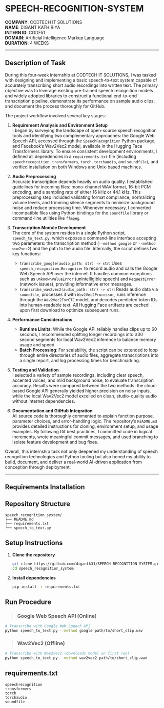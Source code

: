 # SPEECH-RECOGNITION-SYSTEM

**COMPANY**: CODTECH IT SOLUTIONS  
**NAME**: DIGANT KATHIRIYA  
**INTERN ID**: CODF51  
**DOMAIN**: Artificial Intelligence Markup Language  
**DURATION**: 4 WEEKS

---

## Description of Task

During this four-week internship at CODTECH IT SOLUTIONS, I was tasked with designing and implementing a basic speech-to-text system capable of accurately transcribing short audio recordings into written text. The primary objective was to leverage existing pre-trained speech recognition models and widely adopted libraries to construct a functional end-to-end transcription pipeline, demonstrate its performance on sample audio clips, and document the process thoroughly for GitHub.

The project workflow involved several key stages:

1. **Requirement Analysis and Environment Setup**  
   I began by surveying the landscape of open-source speech recognition tools and identifying two complementary approaches: the Google Web Speech API, accessed through the `SpeechRecognition` Python package, and Facebook’s Wav2Vec2 model, available in the Hugging Face Transformers library. To ensure consistent development environments, I defined all dependencies in a `requirements.txt` file (including `speechrecognition`, `transformers`, `torch`, `torchaudio`, and `soundfile`), and verified installation on both Windows and Unix-based machines.

2. **Audio Preprocessing**  
   Accurate transcription depends heavily on audio quality. I established guidelines for incoming files: mono-channel WAV format, 16-bit PCM encoding, and a sampling rate of either 16 kHz or 44.1 kHz. This preprocessing step included validating format compliance, normalizing volume levels, and trimming silence segments to minimize background noise and reduce processing time. Whenever necessary, I converted incompatible files using Python bindings for the `soundfile` library or command-line utilities like `ffmpeg`.

3. **Transcription Module Development**  
   The core of the system resides in a single Python script, `speech_to_text.py`, which exposes a command-line interface accepting two parameters: the transcription method (`--method google` or `--method wav2vec2`) and the path to the audio file. Internally, the script defines two key functions:
   - `transcribe_google(audio_path: str) -> str`: Uses `speech_recognition.Recognizer` to record audio and calls the Google Web Speech API over the internet. It handles common exceptions such as `UnknownValueError` (unintelligible speech) and `RequestError` (network issues), providing informative error messages.
   - `transcribe_wav2vec2(audio_path: str) -> str`: Reads audio data via `soundfile`, processes it with `Wav2Vec2Processor`, runs inference through the `Wav2Vec2ForCTC` model, and decodes predicted token IDs into human-readable text. All Hugging Face artifacts are cached upon first download to optimize subsequent runs.

4. **Performance Considerations**  
   - **Runtime Limits**: While the Google API reliably handles clips up to 60 seconds, I recommended splitting longer recordings into ≤30 second segments for local Wav2Vec2 inference to balance memory usage and speed.
   - **Batch Processing**: For scalability, the script can be extended to loop through entire directories of audio files, aggregate transcriptions into a single report, and log processing times for benchmarking.

5. **Testing and Validation**  
   I selected a variety of sample recordings, including clear speech, accented voices, and mild background noise, to evaluate transcription accuracy. Results were compared between the two methods: the cloud-based Google API generally yielded higher precision on noisy inputs, while the local Wav2Vec2 model excelled on clean, studio-quality audio without internet dependencies.

6. **Documentation and GitHub Integration**  
   All source code is thoroughly commented to explain function purpose, parameter choices, and error-handling logic. The repository’s `README.md` provides detailed instructions for cloning, environment setup, and usage examples. By following Git best practices, I committed code in logical increments, wrote meaningful commit messages, and used branching to isolate feature development and bug fixes.

Overall, this internship task not only deepened my understanding of speech recognition technologies and Python tooling but also honed my ability to build, document, and deliver a real-world AI-driven application from conception through deployment.

---

## Requirements Installation

## Repository Structure

```
speech_recognition_system/
├── README.md
├── requirements.txt
└── speech_to_text.py
```

## Setup Instructions

1. **Clone the repository**
   ```bash
   git clone https://github.com/digantk31/SPEECH-RECOGNITION-SYSTEM.git
   cd speech_recognition_system
   ```

2. **Install dependencies**
   ```bash
   pip install -r requirements.txt
   ```

## Run Procedure

> ### Google Web Speech API (Online)
```bash
# Transcribe with Google Web Speech API
python speech_to_text.py --method google path/to/short_clip.wav
```

> ### Wav2Vec2 (Offline)
```bash
# Transcribe with Wav2Vec2 (downloads model on first run)
python speech_to_text.py --method wav2vec2 path/to/short_clip.wav
```

## requirements.txt

```text
speechrecognition
transformers
torch
torchaudio
soundfile
```
